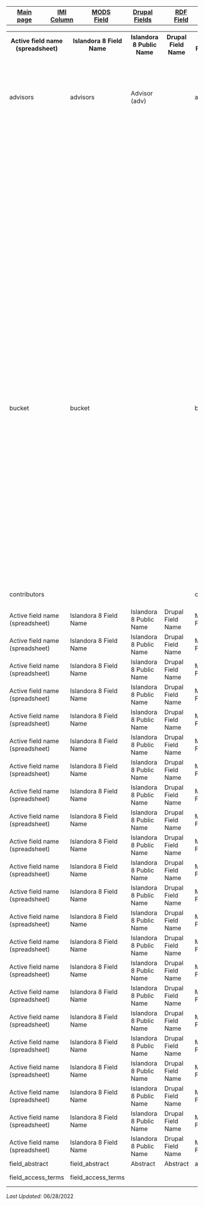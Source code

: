 <!DOCTYPE html>
<html>
<head>

</head>
<body>

<table style="width:100%">
		  <tr>
		    <th><a href="index.md">Main page</a></th>
			<th><a href="IMI.md">IMI Column</a></th>
		    <th><a href="MODS.md">MODS Field</a></th>
			<th><a href="DrupalFields.md">Drupal Fields</a></th>
		    <th><a href="RDF.md">RDF Field</a></th>
		  </tr>
		</table>
<table>
	<tr>
		<th>Active field name (spreadsheet)</th>
		<th>Islandora 8 Field Name</th>
		<th>Islandora 8 Public Name</th>
		<th>Drupal Field Name</th>
		<th>Migration Field Name</th>
		<th>Islandora 7 Field Name</th>
		<th>Islandora 7 Public Name</th>
		<th>BePress Name</th>
		<th>BePress Field Name</th>
		<th>RDA</th>
		<th>MARC</th>
		<th>DACS</th>
		<th>EAD</th>
		<th>MODS</th>
		<th>RDF</th>
		<th>Notes</th>
	 </tr>
	<tr>
		<td></td>
		<td></td>
		<td></td>
		<td></td>
		<td></td>
		<td>abstract_format</td>
		<td></td>
		<td>abstract_format</td>
		<td></td>
		<td></td>
		<td></td>
		<td></td>
		<td></td>
		<td>abstract</td>
		<td></td>
		<td>Deleted</td>
	</tr>
	<tr>
		<td></td>
		<td></td>
		<td></td>
		<td></td>
		<td></td>
		<td>accession_number</td>
		<td></td>
		<td>accession_number</td>
		<td>Accession Number</td>
		<td></td>
		<td></td>
		<td></td>
		<td></td>
		<td>identifier</td>
		<td></td>
		<td>Deleted. See field_source</td>
	</tr>
		<tr>
		    <td>advisors</td>
		    <td>advisors</td>
			<td>Advisor (adv)</td>
		    <td></td>
			<td>advisors</td>
			<td>advisors</td>
			<td>Advisor(s)</td>
			<td>advisor1</td>
			<td>Advisor(s)</td>
			<td>20.1</td>
			<td>700</td>
			<td>12.1</td>
			<td>controlaccess; famname; persname</td>
			<td>name--namePart</td>
			<td>local:adv</td>
		</tr>
		<tr>
		    <td></td>
		    <td></td>
			<td></td>
		    <td></td>
			<td></td>
			<td>attach_additional_files</td>
			<td></td>
			<td>attach_additional_files</td>
			<td>Additional Files</td>
			<td></td>
			<td></td>
			<td></td>
			<td></td>
			<td>location--url</td>
			<td></td>
		</tr>
		<tr>
		    <td></td>
		    <td></td>
			<td></td>
		    <td></td>
			<td></td>
			<td>author1_fname</td>
			<td></td>
			<td></td>
			<td></td>
			<td></td>
			<td></td>
			<td></td>
			<td></td>
			<td>name--namePart</td>
			<td></td>
		</tr>
		<tr>
		    <td></td>
		    <td></td>
			<td></td>
		    <td></td>
			<td></td>
			<td>author1_lname</td>
			<td></td>
			<td></td>
			<td></td>
			<td></td>
			<td></td>
			<td></td>
			<td></td>
			<td>name--namePart</td>
			<td></td>
		</tr>
		<tr>
		    <td></td>
		    <td></td>
			<td></td>
		    <td></td>
			<td></td>
			<td>author1_mname</td>
			<td></td>
			<td></td>
			<td></td>
			<td></td>
			<td></td>
			<td></td>
			<td></td>
			<td>name--namePart</td>
			<td></td>
		</tr>
		<tr>
		    <td></td>
		    <td></td>
			<td></td>
		    <td></td>
			<td></td>
			<td>author1_suffix</td>
			<td></td>
			<td></td>
			<td></td>
			<td></td>
			<td></td>
			<td></td>
			<td></td>
			<td>name--namePart</td>
			<td></td>
		</tr>
		<tr>
		    <td></td>
		    <td></td>
			<td></td>
		    <td></td>
			<td></td>
			<td>author2_fname</td>
			<td></td>
			<td></td>
			<td></td>
			<td></td>
			<td></td>
			<td></td>
			<td></td>
			<td>name--namePart</td>
			<td></td>
		</tr>
		<tr>
		    <td></td>
		    <td></td>
			<td></td>
		    <td></td>
			<td></td>
			<td>author2_lname</td>
			<td></td>
			<td></td>
			<td></td>
			<td></td>
			<td></td>
			<td></td>
			<td></td>
			<td>name--namePart</td>
			<td></td>
		</tr>
		<tr>
		    <td></td>
		    <td></td>
			<td></td>
		    <td></td>
			<td></td>
			<td>author2_mname</td>
			<td></td>
			<td></td>
			<td></td>
			<td></td>
			<td></td>
			<td></td>
			<td></td>
			<td>name--namePart</td>
			<td></td>
		</tr>
		<tr>
		    <td></td>
		    <td></td>
			<td></td>
		    <td></td>
			<td></td>
			<td>author2_suffix</td>
			<td></td>
			<td></td>
			<td></td>
			<td></td>
			<td></td>
			<td></td>
			<td></td>
			<td>name--namePart</td>
			<td></td>
		</tr>
		<tr>
		    <td></td>
		    <td></td>
			<td></td>
		    <td></td>
			<td></td>
			<td>author3_fname</td>
			<td></td>
			<td></td>
			<td></td>
			<td></td>
			<td></td>
			<td></td>
			<td></td>
			<td>name--namePart</td>
			<td></td>
		</tr>
		<tr>
		    <td></td>
		    <td></td>
			<td></td>
		    <td></td>
			<td></td>
			<td>author3_lname</td>
			<td></td>
			<td></td>
			<td></td>
			<td></td>
			<td></td>
			<td></td>
			<td></td>
			<td>name--namePart</td>
			<td></td>
		</tr>
		<tr>
		    <td></td>
		    <td></td>
			<td></td>
		    <td></td>
			<td></td>
			<td>author3_mname</td>
			<td></td>
			<td></td>
			<td></td>
			<td></td>
			<td></td>
			<td></td>
			<td></td>
			<td>name--namePart</td>
			<td></td>
		</tr>
		<tr>
		    <td></td>
		    <td></td>
			<td></td>
		    <td></td>
			<td></td>
			<td>author3_suffix</td>
			<td></td>
			<td></td>
			<td></td>
			<td></td>
			<td></td>
			<td></td>
			<td></td>
			<td>name--namePart</td>
			<td></td>
		</tr>
		<tr>
		    <td></td>
		    <td></td>
			<td></td>
		    <td></td>
			<td></td>
			<td>box</td>
			<td></td>
			<td></td>
			<td></td>
			<td></td>
			<td></td>
			<td></td>
			<td></td>
			<td></td>
			<td></td>
			<td>Deleted</td>
		</tr>
		<tr>
		    <td></td>
		    <td></td>
			<td></td>
		    <td></td>
			<td></td>
			<td>bp_categories</td>
			<td></td>
			<td>bp_categories</td>
			<td>Academic Discipline</td>
			<td></td>
			<td></td>
			<td></td>
			<td></td>
			<td>name--namePart</td>
			<td></td>
			<td>Deleted</td>
		</tr>
		<tr>
		    <td></td>
		    <td></td>
			<td></td>
		    <td></td>
			<td></td>
			<td>broad_creation_date</td>
			<td></td>
			<td>broad_creation_date</td>
			<td>Broad Date</td>
			<td></td>
			<td></td>
			<td></td>
			<td></td>
			<td>originInfo--dateOther</td>
			<td></td>
			<td>Deleted</td>
		</tr>
		<tr>
		    <td></td>
		    <td></td>
			<td></td>
		    <td></td>
			<td></td>
			<td>broad_date</td>
			<td></td>
			<td>broad_date</td>
			<td>Broad Date</td>
			<td></td>
			<td></td>
			<td></td>
			<td></td>
			<td>originInfo--dateOther</td>
			<td></td>
			<td>Deleted</td>
		</tr>
		<tr>
		    <td>bucket</td>
		    <td>bucket</td>
			<td></td>
		    <td></td>
			<td>bucket</td>
			<td>issue</td>
			<td></td>
			<td>issue</td>
			<td>[Unknown]</td>
			<td>2.12</td>
			<td>490; 830</td>
			<td></td>
			<td></td>
			<td>relatedItem--note</td>
			<td></td>
			<td></td>
		</tr>
		<tr>
		    <td></td>
		    <td></td>
			<td></td>
		    <td></td>
			<td></td>
			<td>buy_link</td>
			<td></td>
			<td>buy_link</td>
			<td>Buy Link</td>
			<td></td>
			<td></td>
			<td></td>
			<td></td>
			<td>relatedItem--location--url</td>
			<td></td>
			<td>Deleted</td>
		</tr>
		<tr>
		    <td></td>
		    <td></td>
			<td></td>
		    <td></td>
			<td></td>
			<td>calc_thumbnail_image_url</td>
			<td></td>
			<td>calc_thumbnail_image_url</td>
			<td></td>
			<td></td>
			<td></td>
			<td></td>
			<td></td>
			<td>location--url</td>
			<td></td>
			<td>Deleted</td>
		</tr>
		<tr>
		    <td></td>
		    <td></td>
			<td></td>
		    <td></td>
			<td></td>
			<td>calc_url</td>
			<td></td>
			<td>calc_url</td>
			<td></td>
			<td></td>
			<td></td>
			<td></td>
			<td></td>
			<td>location--url</td>
			<td></td>
			<td>Deleted</td>
		</tr>
		<tr>
		    <td></td>
		    <td></td>
			<td></td>
		    <td></td>
			<td></td>
			<td>campus_location</td>
			<td></td>
			<td>campus_location</td>
			<td>Campus Location</td>
			<td></td>
			<td></td>
			<td></td>
			<td></td>
			<td>location--physicalLocation</td>
			<td></td>
			<td>Deleted. See field_source</td>
		</tr>
		<tr>
		    <td></td>
		    <td></td>
			<td></td>
		    <td></td>
			<td></td>
			<td>catalog_id</td>
			<td></td>
			<td>catalog_id</td>
			<td>Maxey Catalog Number</td>
			<td></td>
			<td></td>
			<td></td>
			<td></td>
			<td>identifier</td>
			<td></td>
			<td>Deleted. See field_source</td>
		</tr>
		<tr>
		    <td></td>
		    <td></td>
			<td></td>
		    <td></td>
			<td></td>
			<td>city</td>
			<td></td>
			<td>City</td>
			<td>City</td>
			<td></td>
			<td></td>
			<td></td>
			<td></td>
			<td>OriginInfo--place--placeTerm</td>
			<td></td>
			<td>Deleted</td>
		</tr>
		<tr>
		    <td></td>
		    <td></td>
			<td></td>
		    <td></td>
			<td></td>
			<td>collection_name</td>
			<td></td>
			<td>collection_name</td>
			<td>Collection Name</td>
			<td></td>
			<td></td>
			<td></td>
			<td></td>
			<td>relatedItem--name--namePart--description</td>
			<td></td>
			<td>Deleted. See field_source</td>
		</tr>
		<tr>
		    <td></td>
		    <td></td>
			<td></td>
		    <td></td>
			<td></td>
			<td>comments</td>
			<td></td>
			<td>comments</td>
			<td>Comments</td>
			<td></td>
			<td></td>
			<td></td>
			<td></td>
			<td>note</td>
			<td></td>
			<td>Deleted. See field_description</td>
		</tr>
		<tr>
		    <td></td>
		    <td></td>
			<td></td>
		    <td></td>
			<td></td>
			<td>conference_track</td>
			<td></td>
			<td>conference_track</td>
			<td></td>
			<td></td>
			<td></td>
			<td></td>
			<td></td>
			<td>[unknown]</td>
			<td></td>
			<td>Deleted</td>
		</tr>
		<tr>
		    <td>contributors</td>
		    <td></td>
			<td></td>
		    <td></td>
			<td>contributors</td>
			<td>contributors</td>
			<td>Contributor(s)</td>
			<td>contributor</td>
			<td>Contributor</td>
			<td>20.2</td>
			<td>700</td>
			<td>12.1</td>
			<td>controlaccess; famname; persname</td>
			<td>name--namePart</td>
			<td>relators:ctb</td>
			<td>See field_linked_agent</td>
		</tr>
		<tr>
		    <td>Active field name (spreadsheet)</td>
		    <td>Islandora 8 Field Name</td>
			<td>Islandora 8 Public Name</td>
		    <td>Drupal Field Name</td>
			<td>Migration Field Name</td>
			<td>Islandora 7 Field Name</td>
			<td>Islandora 7 Public Name</td>
			<td>BePress Name</td>
			<td>BePress Field Name</td>
			<td>RDA</td>
			<td>MARC</td>
			<td>DACS</td>
			<td>EAD</td>
			<td>MODS</td>
			<td>RDF</td>
			<td>Note</td>
		</tr>
		<tr>
		    <td>Active field name (spreadsheet)</td>
		    <td>Islandora 8 Field Name</td>
			<td>Islandora 8 Public Name</td>
		    <td>Drupal Field Name</td>
			<td>Migration Field Name</td>
			<td>Islandora 7 Field Name</td>
			<td>Islandora 7 Public Name</td>
			<td>BePress Name</td>
			<td>BePress Field Name</td>
			<td>RDA</td>
			<td>MARC</td>
			<td>DACS</td>
			<td>EAD</td>
			<td>MODS</td>
			<td>RDF</td>
			<td>Note</td>
		</tr>
		<tr>
		    <td>Active field name (spreadsheet)</td>
		    <td>Islandora 8 Field Name</td>
			<td>Islandora 8 Public Name</td>
		    <td>Drupal Field Name</td>
			<td>Migration Field Name</td>
			<td>Islandora 7 Field Name</td>
			<td>Islandora 7 Public Name</td>
			<td>BePress Name</td>
			<td>BePress Field Name</td>
			<td>RDA</td>
			<td>MARC</td>
			<td>DACS</td>
			<td>EAD</td>
			<td>MODS</td>
			<td>RDF</td>
			<td>Note</td>
		</tr>
		<tr>
		    <td>Active field name (spreadsheet)</td>
		    <td>Islandora 8 Field Name</td>
			<td>Islandora 8 Public Name</td>
		    <td>Drupal Field Name</td>
			<td>Migration Field Name</td>
			<td>Islandora 7 Field Name</td>
			<td>Islandora 7 Public Name</td>
			<td>BePress Name</td>
			<td>BePress Field Name</td>
			<td>RDA</td>
			<td>MARC</td>
			<td>DACS</td>
			<td>EAD</td>
			<td>MODS</td>
			<td>RDF</td>
			<td>Note</td>
		</tr>
		<tr>
		    <td>Active field name (spreadsheet)</td>
		    <td>Islandora 8 Field Name</td>
			<td>Islandora 8 Public Name</td>
		    <td>Drupal Field Name</td>
			<td>Migration Field Name</td>
			<td>Islandora 7 Field Name</td>
			<td>Islandora 7 Public Name</td>
			<td>BePress Name</td>
			<td>BePress Field Name</td>
			<td>RDA</td>
			<td>MARC</td>
			<td>DACS</td>
			<td>EAD</td>
			<td>MODS</td>
			<td>RDF</td>
			<td>Note</td>
		</tr>
		<tr>
		    <td>Active field name (spreadsheet)</td>
		    <td>Islandora 8 Field Name</td>
			<td>Islandora 8 Public Name</td>
		    <td>Drupal Field Name</td>
			<td>Migration Field Name</td>
			<td>Islandora 7 Field Name</td>
			<td>Islandora 7 Public Name</td>
			<td>BePress Name</td>
			<td>BePress Field Name</td>
			<td>RDA</td>
			<td>MARC</td>
			<td>DACS</td>
			<td>EAD</td>
			<td>MODS</td>
			<td>RDF</td>
			<td>Note</td>
		</tr>
		<tr>
		    <td>Active field name (spreadsheet)</td>
		    <td>Islandora 8 Field Name</td>
			<td>Islandora 8 Public Name</td>
		    <td>Drupal Field Name</td>
			<td>Migration Field Name</td>
			<td>Islandora 7 Field Name</td>
			<td>Islandora 7 Public Name</td>
			<td>BePress Name</td>
			<td>BePress Field Name</td>
			<td>RDA</td>
			<td>MARC</td>
			<td>DACS</td>
			<td>EAD</td>
			<td>MODS</td>
			<td>RDF</td>
			<td>Note</td>
		</tr>
		<tr>
		    <td>Active field name (spreadsheet)</td>
		    <td>Islandora 8 Field Name</td>
			<td>Islandora 8 Public Name</td>
		    <td>Drupal Field Name</td>
			<td>Migration Field Name</td>
			<td>Islandora 7 Field Name</td>
			<td>Islandora 7 Public Name</td>
			<td>BePress Name</td>
			<td>BePress Field Name</td>
			<td>RDA</td>
			<td>MARC</td>
			<td>DACS</td>
			<td>EAD</td>
			<td>MODS</td>
			<td>RDF</td>
			<td>Note</td>
		</tr>
		<tr>
		    <td>Active field name (spreadsheet)</td>
		    <td>Islandora 8 Field Name</td>
			<td>Islandora 8 Public Name</td>
		    <td>Drupal Field Name</td>
			<td>Migration Field Name</td>
			<td>Islandora 7 Field Name</td>
			<td>Islandora 7 Public Name</td>
			<td>BePress Name</td>
			<td>BePress Field Name</td>
			<td>RDA</td>
			<td>MARC</td>
			<td>DACS</td>
			<td>EAD</td>
			<td>MODS</td>
			<td>RDF</td>
			<td>Note</td>
		</tr>
		<tr>
		    <td>Active field name (spreadsheet)</td>
		    <td>Islandora 8 Field Name</td>
			<td>Islandora 8 Public Name</td>
		    <td>Drupal Field Name</td>
			<td>Migration Field Name</td>
			<td>Islandora 7 Field Name</td>
			<td>Islandora 7 Public Name</td>
			<td>BePress Name</td>
			<td>BePress Field Name</td>
			<td>RDA</td>
			<td>MARC</td>
			<td>DACS</td>
			<td>EAD</td>
			<td>MODS</td>
			<td>RDF</td>
			<td>Note</td>
		</tr>
		<tr>
		    <td>Active field name (spreadsheet)</td>
		    <td>Islandora 8 Field Name</td>
			<td>Islandora 8 Public Name</td>
		    <td>Drupal Field Name</td>
			<td>Migration Field Name</td>
			<td>Islandora 7 Field Name</td>
			<td>Islandora 7 Public Name</td>
			<td>BePress Name</td>
			<td>BePress Field Name</td>
			<td>RDA</td>
			<td>MARC</td>
			<td>DACS</td>
			<td>EAD</td>
			<td>MODS</td>
			<td>RDF</td>
			<td>Note</td>
		</tr>
		<tr>
		    <td>Active field name (spreadsheet)</td>
		    <td>Islandora 8 Field Name</td>
			<td>Islandora 8 Public Name</td>
		    <td>Drupal Field Name</td>
			<td>Migration Field Name</td>
			<td>Islandora 7 Field Name</td>
			<td>Islandora 7 Public Name</td>
			<td>BePress Name</td>
			<td>BePress Field Name</td>
			<td>RDA</td>
			<td>MARC</td>
			<td>DACS</td>
			<td>EAD</td>
			<td>MODS</td>
			<td>RDF</td>
			<td>Note</td>
		</tr>
			<tr>
		    <td>Active field name (spreadsheet)</td>
		    <td>Islandora 8 Field Name</td>
			<td>Islandora 8 Public Name</td>
		    <td>Drupal Field Name</td>
			<td>Migration Field Name</td>
			<td>Islandora 7 Field Name</td>
			<td>Islandora 7 Public Name</td>
			<td>BePress Name</td>
			<td>BePress Field Name</td>
			<td>RDA</td>
			<td>MARC</td>
			<td>DACS</td>
			<td>EAD</td>
			<td>MODS</td>
			<td>RDF</td>
			<td>Note</td>
		</tr>
			<tr>
		    <td>Active field name (spreadsheet)</td>
		    <td>Islandora 8 Field Name</td>
			<td>Islandora 8 Public Name</td>
		    <td>Drupal Field Name</td>
			<td>Migration Field Name</td>
			<td>Islandora 7 Field Name</td>
			<td>Islandora 7 Public Name</td>
			<td>BePress Name</td>
			<td>BePress Field Name</td>
			<td>RDA</td>
			<td>MARC</td>
			<td>DACS</td>
			<td>EAD</td>
			<td>MODS</td>
			<td>RDF</td>
			<td>Note</td>
		</tr>
			<tr>
		    <td>Active field name (spreadsheet)</td>
		    <td>Islandora 8 Field Name</td>
			<td>Islandora 8 Public Name</td>
		    <td>Drupal Field Name</td>
			<td>Migration Field Name</td>
			<td>Islandora 7 Field Name</td>
			<td>Islandora 7 Public Name</td>
			<td>BePress Name</td>
			<td>BePress Field Name</td>
			<td>RDA</td>
			<td>MARC</td>
			<td>DACS</td>
			<td>EAD</td>
			<td>MODS</td>
			<td>RDF</td>
			<td>Note</td>
		</tr>
			<tr>
		    <td>Active field name (spreadsheet)</td>
		    <td>Islandora 8 Field Name</td>
			<td>Islandora 8 Public Name</td>
		    <td>Drupal Field Name</td>
			<td>Migration Field Name</td>
			<td>Islandora 7 Field Name</td>
			<td>Islandora 7 Public Name</td>
			<td>BePress Name</td>
			<td>BePress Field Name</td>
			<td>RDA</td>
			<td>MARC</td>
			<td>DACS</td>
			<td>EAD</td>
			<td>MODS</td>
			<td>RDF</td>
			<td>Note</td>
		</tr>
			<tr>
		    <td>Active field name (spreadsheet)</td>
		    <td>Islandora 8 Field Name</td>
			<td>Islandora 8 Public Name</td>
		    <td>Drupal Field Name</td>
			<td>Migration Field Name</td>
			<td>Islandora 7 Field Name</td>
			<td>Islandora 7 Public Name</td>
			<td>BePress Name</td>
			<td>BePress Field Name</td>
			<td>RDA</td>
			<td>MARC</td>
			<td>DACS</td>
			<td>EAD</td>
			<td>MODS</td>
			<td>RDF</td>
			<td>Note</td>
		</tr>
			<tr>
		    <td>Active field name (spreadsheet)</td>
		    <td>Islandora 8 Field Name</td>
			<td>Islandora 8 Public Name</td>
		    <td>Drupal Field Name</td>
			<td>Migration Field Name</td>
			<td>Islandora 7 Field Name</td>
			<td>Islandora 7 Public Name</td>
			<td>BePress Name</td>
			<td>BePress Field Name</td>
			<td>RDA</td>
			<td>MARC</td>
			<td>DACS</td>
			<td>EAD</td>
			<td>MODS</td>
			<td>RDF</td>
			<td>Note</td>
		</tr>
			<tr>
		    <td>Active field name (spreadsheet)</td>
		    <td>Islandora 8 Field Name</td>
			<td>Islandora 8 Public Name</td>
		    <td>Drupal Field Name</td>
			<td>Migration Field Name</td>
			<td>Islandora 7 Field Name</td>
			<td>Islandora 7 Public Name</td>
			<td>BePress Name</td>
			<td>BePress Field Name</td>
			<td>RDA</td>
			<td>MARC</td>
			<td>DACS</td>
			<td>EAD</td>
			<td>MODS</td>
			<td>RDF</td>
			<td>Note</td>
		</tr>
			<tr>
		    <td>Active field name (spreadsheet)</td>
		    <td>Islandora 8 Field Name</td>
			<td>Islandora 8 Public Name</td>
		    <td>Drupal Field Name</td>
			<td>Migration Field Name</td>
			<td>Islandora 7 Field Name</td>
			<td>Islandora 7 Public Name</td>
			<td>BePress Name</td>
			<td>BePress Field Name</td>
			<td>RDA</td>
			<td>MARC</td>
			<td>DACS</td>
			<td>EAD</td>
			<td>MODS</td>
			<td>RDF</td>
			<td>Note</td>
		</tr>
			<tr>
		    <td>Active field name (spreadsheet)</td>
		    <td>Islandora 8 Field Name</td>
			<td>Islandora 8 Public Name</td>
		    <td>Drupal Field Name</td>
			<td>Migration Field Name</td>
			<td>Islandora 7 Field Name</td>
			<td>Islandora 7 Public Name</td>
			<td>BePress Name</td>
			<td>BePress Field Name</td>
			<td>RDA</td>
			<td>MARC</td>
			<td>DACS</td>
			<td>EAD</td>
			<td>MODS</td>
			<td>RDF</td>
			<td>Note</td>
		</tr>
			<tr>
		    <td>Active field name (spreadsheet)</td>
		    <td>Islandora 8 Field Name</td>
			<td>Islandora 8 Public Name</td>
		    <td>Drupal Field Name</td>
			<td>Migration Field Name</td>
			<td>Islandora 7 Field Name</td>
			<td>Islandora 7 Public Name</td>
			<td>BePress Name</td>
			<td>BePress Field Name</td>
			<td>RDA</td>
			<td>MARC</td>
			<td>DACS</td>
			<td>EAD</td>
			<td>MODS</td>
			<td>RDF</td>
			<td>Note</td>
		</tr>
	<tr>
		<td>field_abstract</td>
		 <td>field_abstract</td>
		<td>Abstract</td>
		<td>Abstract</td>
		<td>abstract</td>
		<td>abstract</td>
		<td>Abstract</td>
		<td>abstract</td>
		<td>Abstract</td>
		<td>7.10</td>
		<td>520</td>
		<td>3.1</td>
		<td>scopecontent</td>
		<td>abstract</td>
		<td>dcterms:abstract</td>
		<td></td>
	</tr>
	<tr>
		<td>field_access_terms</td>
		<td>field_access_terms</td>
		<td></td>
		<td></td>
		<td></td>
		<td></td>
		<td></td>
		<td></td>
		<td></td>
		<td>3.20</td>
		<td>340. 538</td>
		<td>4.3</td>
		<td>phystech</td>
		<td></td>
		<td></td>
	</tr>
</table>
<dl>
	<p><i>Last Updated: </i>06/28/2022</p>
</dl>
</body>
</html>
